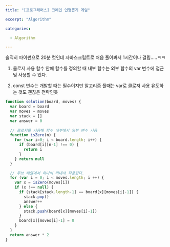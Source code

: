```yaml
---
title: "[프로그래머스] 크레인 인형뽑기 게임" 

excerpt: "Algorithm"

categories:

  - Algorithm

---
```


솔직히 파이썬으로 20분 컷인데 자바스크립트로 처음 풀어봐서 1시간이나 걸림.....ㅋㅋ

1. 클로저 사용
함수 안에 함수를 정의할 때 내부 함수는 외부 함수의 var 변수에 접근 및 사용할 수 있다. 

2. const 변수는 개발할 때는 필수이지만 알고리즘 풀때는 var로 클로저 사용 유도하는 것도 괜찮은 전략인듯

```javascript
function solution(board, moves) {
  var board = board
  var moves = moves
  var stack = []
  var answer = 0
  
  // 클로저를 사용해 함수 내부에서 외부 변수 사용
  function isZero(n) {
    for (var i=0; i < board.length; i++) {
      if (board[i][n-1] !== 0) {
        return i
      }
    } return null
  }

  // 무브 배열에서 하나씩 꺼내서 적용한다.
  for (var i = 0; i < moves.length; i ++) {
    var x = isZero(moves[i])
    if (x !== null) {
      if (stack[stack.length-1] == board[x][moves[i]-1]) {
        stack.pop()
        answer++
      } else {
        stack.push(board[x][moves[i]-1])
      }
      board[x][moves[i]-1] = 0
    }
  }
  return answer * 2
}
```